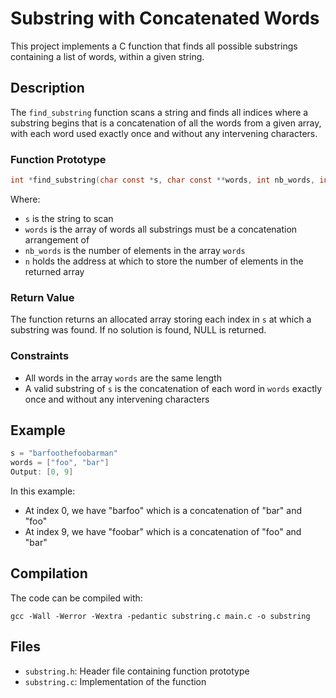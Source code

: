 # Substring with Concatenated Words

This project implements a C function that finds all possible substrings containing a list of words, within a given string.

## Description

The `find_substring` function scans a string and finds all indices where a substring begins that is a concatenation of all the words from a given array, with each word used exactly once and without any intervening characters.

### Function Prototype

```c
int *find_substring(char const *s, char const **words, int nb_words, int *n);
```

Where:
- `s` is the string to scan
- `words` is the array of words all substrings must be a concatenation arrangement of
- `nb_words` is the number of elements in the array `words`
- `n` holds the address at which to store the number of elements in the returned array

### Return Value

The function returns an allocated array storing each index in `s` at which a substring was found. If no solution is found, NULL is returned.

### Constraints

- All words in the array `words` are the same length
- A valid substring of `s` is the concatenation of each word in `words` exactly once and without any intervening characters

## Example

```c
s = "barfoothefoobarman"
words = ["foo", "bar"]
Output: [0, 9]
```

In this example:
- At index 0, we have "barfoo" which is a concatenation of "bar" and "foo"
- At index 9, we have "foobar" which is a concatenation of "foo" and "bar"

## Compilation

The code can be compiled with:

```
gcc -Wall -Werror -Wextra -pedantic substring.c main.c -o substring
```

## Files

- `substring.h`: Header file containing function prototype
- `substring.c`: Implementation of the function